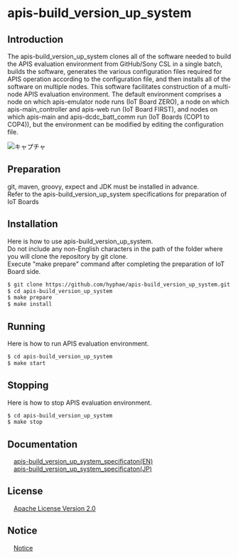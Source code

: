 # apis-build_version_up_system

## Introduction
The apis-build_version_up_system clones all of the software needed to build the APIS evaluation environment from GitHub/Sony CSL in a single batch, builds the software, generates the various configuration files required for APIS operation according to the configuration file, and then installs all of the software on multiple nodes. This software facilitates construction of a multi-node APIS evaluation environment. The default environment comprises a node on which apis-emulator node runs (IoT Board ZERO), a node on which apis-main_controller and apis-web run (IoT Board FIRST), and nodes on which apis-main and apis-dcdc_batt_comm run (IoT Boards (COP1 to COP4)), but the environment can be modified by editing the configuration file.  

![キャプチャ](https://user-images.githubusercontent.com/71874910/105286005-d3e5c580-5bf8-11eb-9cb2-73c57a14724e.PNG)

## Preparation  
git, maven, groovy, expect and JDK must be installed in advance.  
Refer to the apis-build_version_up_system specifications for preparation of IoT Boards


## Installation
Here is how to use apis-build_version_up_system.  
Do not include any non-English characters in the path of the folder where you will clone the repository by git clone.  
Execute "make prepare" command after completing the preparation of IoT Board side. 

```bash
$ git clone https://github.com/hyphae/apis-build_version_up_system.git
$ cd apis-build_version_up_system
$ make prepare
$ make install
```

## Running
Here is how to run APIS evaluation environment.  
```bash
$ cd apis-build_version_up_system
$ make start
```  

## Stopping
Here is how to stop APIS evaluation environment.  
```bash
$ cd apis-build_version_up_system
$ make stop
```  

<a id="anchor1"></a>
## Documentation

&emsp;[apis-build_version_up_system_specificaton(EN)](https://github.com/hyphae/apis-build_version_up_system/blob/main/doc/en/apis-build_version_up_system_specification_EN.md)  
&emsp;[apis-build_version_up_system_specificaton(JP)](https://github.com/hyphae/apis-build_version_up_system/blob/main/doc/jp/apis-build_version_up_system_specification_JP.md)

## License
&emsp;[Apache License Version 2.0](https://github.com/hyphae/apis-build_version_up_system/blob/main/LICENSE)


## Notice
&emsp;[Notice](https://github.com/hyphae/apis-build_version_up_system/blob/main/NOTICE.md)
